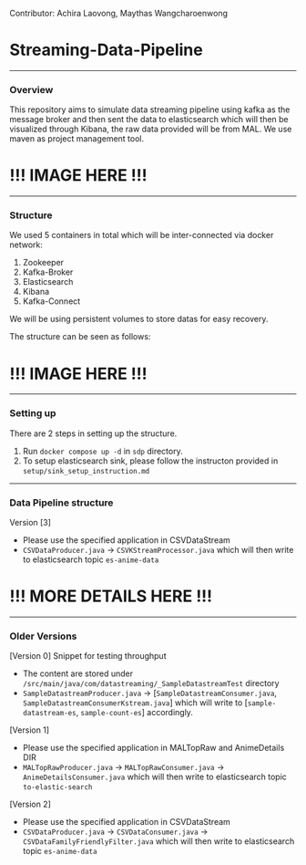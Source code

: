 Contributor: Achira Laovong, Maythas Wangcharoenwong
# Streaming-Data-Pipeline
-----
### Overview
This repository aims to simulate data streaming pipeline using kafka as the message broker and then sent the data to elasticsearch which will then be visualized through Kibana, the raw data provided will be from MAL. We use maven as project management tool.

# !!! IMAGE HERE !!!

-----

### Structure 
We used 5 containers in total which will be inter-connected via docker network:  
1. Zookeeper
2. Kafka-Broker
3. Elasticsearch
4. Kibana
5. Kafka-Connect

We will be using persistent volumes to store datas for easy recovery. 

The structure can be seen as follows: 

# !!! IMAGE HERE !!!


-----

### Setting up
There are 2 steps in setting up the structure. 

1. Run `docker compose up -d` in `sdp` directory. 
2. To setup elasticsearch sink, please follow the instructon provided in `setup/sink_setup_instruction.md` 

----- 

### Data Pipeline structure

Version \[3\]
- Please use the specified application in CSVDataStream
- `CSVDataProducer.java` -> `CSVKStreamProcessor.java` which will then write to elasticsearch topic `es-anime-data`

# !!!  MORE DETAILS HERE !!!

-----

### Older Versions

\[Version 0\] Snippet for testing throughput 
- The content are stored under `/src/main/java/com/datastreaming/_SampleDatastreamTest` directory 
- `SampleDatastreamProducer.java` -> \[`SampleDatastreamConsumer.java`, `SampleDatastreamConsumerKstream.java`\] which will write to \[`sample-datastream-es`, `sample-count-es`\] accordingly. 

\[Version 1\]
- Please use the specified application in MALTopRaw and AnimeDetails DIR
- `MALTopRawProducer.java` -> `MALTopRawConsumer.java` -> `AnimeDetailsConsumer.java` which will then write to elasticsearch topic `to-elastic-search`

\[Version 2\]
- Please use the specified application in CSVDataStream
- `CSVDataProducer.java` -> `CSVDataConsumer.java` -> `CSVDataFamilyFriendlyFilter.java` which will then write to elasticsearch topic `es-anime-data`

